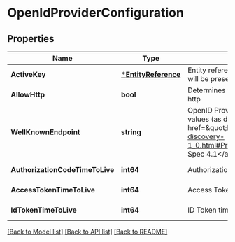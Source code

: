 # OpenIdProviderConfiguration

## Properties
Name | Type | Description | Notes
------------ | ------------- | ------------- | -------------
**ActiveKey** | [***EntityReference**](EntityReference.md) | Entity reference of the active OpenID Provider key, which will be presented in the jwks endpoint. | [default to null]
**AllowHttp** | **bool** | Determines whether relying party redirect URIs may be http | [default to null]
**WellKnownEndpoint** | **string** | OpenID Provider endpoint serving provider configuration values (as described in &lt;a href&#x3D;\&quot;https://openid.net/specs/openid-connect-discovery-1_0.html#ProviderConfigurationRequest\&quot;&gt;OpenId Spec 4.1&lt;/a&gt;)  | [default to null]
**AuthorizationCodeTimeToLive** | **int64** | Authorization Code time to live (ttl) in seconds | [default to null]
**AccessTokenTimeToLive** | **int64** | Access Token time to live (ttl) in seconds | [default to null]
**IdTokenTimeToLive** | **int64** | ID Token time to live (ttl) in seconds | [default to null]

[[Back to Model list]](../README.md#documentation-for-models) [[Back to API list]](../README.md#documentation-for-api-endpoints) [[Back to README]](../README.md)


